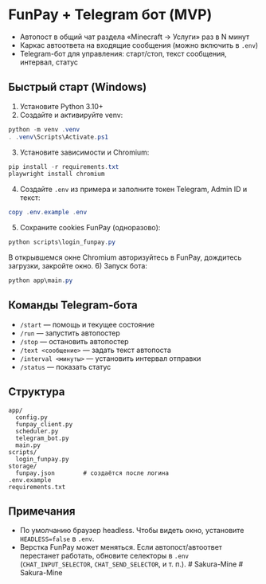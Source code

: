 # FunPay + Telegram бот (MVP)

- Автопост в общий чат раздела «Minecraft → Услуги» раз в N минут
- Каркас автоответа на входящие сообщения (можно включить в `.env`)
- Telegram-бот для управления: старт/стоп, текст сообщения, интервал, статус

## Быстрый старт (Windows)

1) Установите Python 3.10+
2) Создайте и активируйте venv:
```powershell
python -m venv .venv
. .venv\Scripts\Activate.ps1
```
3) Установите зависимости и Chromium:
```powershell
pip install -r requirements.txt
playwright install chromium
```
4) Создайте `.env` из примера и заполните токен Telegram, Admin ID и текст:
```powershell
copy .env.example .env
```
5) Сохраните cookies FunPay (одноразово):
```powershell
python scripts\login_funpay.py
```
В открывшемся окне Chromium авторизуйтесь в FunPay, дождитесь загрузки, закройте окно.
6) Запуск бота:
```powershell
python app\main.py
```

## Команды Telegram-бота
- `/start` — помощь и текущее состояние
- `/run` — запустить автопостер
- `/stop` — остановить автопостер
- `/text <сообщение>` — задать текст автопоста
- `/interval <минуты>` — установить интервал отправки
- `/status` — показать статус

## Структура
```
app/
  config.py
  funpay_client.py
  scheduler.py
  telegram_bot.py
  main.py
scripts/
  login_funpay.py
storage/
  funpay.json        # создаётся после логина
.env.example
requirements.txt
```

## Примечания
- По умолчанию браузер headless. Чтобы видеть окно, установите `HEADLESS=false` в `.env`.
- Верстка FunPay может меняться. Если автопост/автоответ перестанет работать, обновите селекторы в `.env` (`CHAT_INPUT_SELECTOR`, `CHAT_SEND_SELECTOR`, и т. п.).
#   S a k u r a - M i n e  
 #   S a k u r a - M i n e  
 